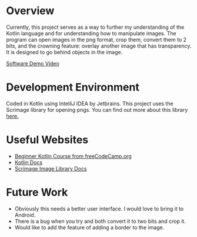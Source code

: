 # Overview

Currently, this project serves as a way to further my  understanding of the Kotlin language and for understanding how to manipulate images.
The program can open images in the png format, crop them, convert them to 2 bits, and the crowning feature: overlay another image that has transparency.
It is designed to go behind objects in the image.

[Software Demo Video](https://youtu.be/8fsA_phbxUU)

# Development Environment

Coded in Kotlin using IntelliJ IDEA by Jetbrains.
This project uses the Scrimage library for opening pngs.
You can find out more about this library [here.](https://sksamuel.github.io/scrimage/)

# Useful Websites

* [Beginner Kotlin Course from freeCodeCamp.org](https://www.youtube.com/watch?v=F9UC9DY-vIU&t=134s)
* [Kotlin Docs](https://kotlinlang.org/docs/home.html)
* [Scrimage Image Library Docs](https://sksamuel.github.io/scrimage/)

# Future Work

* Obviously this needs a better user interface. I would love to bring it to Android.
* There is a bug when you try and both convert it to two bits and crop it.
* Would like to add the feature of adding a border to the image. 